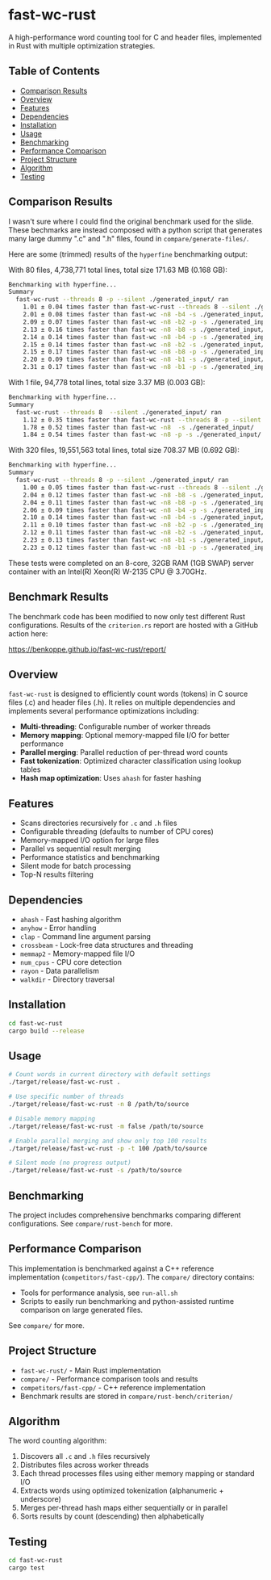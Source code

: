 # fast-wc-rust

A high-performance word counting tool for C and header files, implemented in Rust with multiple optimization strategies.

## Table of Contents

- [Comparison Results](#comparison-results)
- [Overview](#overview)
- [Features](#features)
- [Dependencies](#dependencies)
- [Installation](#installation)
- [Usage](#usage)
- [Benchmarking](#benchmarking)
- [Performance Comparison](#performance-comparison)
- [Project Structure](#project-structure)
- [Algorithm](#algorithm)
- [Testing](#testing)

## Comparison Results

I wasn't sure where I could find the original benchmark used for the slide. These bechmarks are instead composed with a python script that generates many large dummy ".c" and ".h" files, found in `compare/generate-files/`.

Here are some (trimmed) results of the `hyperfine` benchmarking output:

With 80 files, 4,738,771 total lines, total size 171.63 MB (0.168 GB):
```bash
Benchmarking with hyperfine...
Summary
  fast-wc-rust --threads 8 -p --silent ./generated_input/ ran
    1.01 ± 0.04 times faster than fast-wc-rust --threads 8 --silent ./generated_input/
    2.01 ± 0.08 times faster than fast-wc -n8 -b4 -s ./generated_input/
    2.09 ± 0.07 times faster than fast-wc -n8 -b2 -p -s ./generated_input/
    2.13 ± 0.16 times faster than fast-wc -n8 -b8 -s ./generated_input/
    2.14 ± 0.14 times faster than fast-wc -n8 -b4 -p -s ./generated_input/
    2.15 ± 0.14 times faster than fast-wc -n8 -b2 -s ./generated_input/
    2.15 ± 0.17 times faster than fast-wc -n8 -b8 -p -s ./generated_input/
    2.20 ± 0.09 times faster than fast-wc -n8 -b1 -s ./generated_input/
    2.31 ± 0.17 times faster than fast-wc -n8 -b1 -p -s ./generated_input/
```

With 1 file, 94,778 total lines, total size 3.37 MB (0.003 GB):
```bash
Benchmarking with hyperfine...
Summary
  fast-wc-rust --threads 8  --silent ./generated_input/ ran
    1.12 ± 0.35 times faster than fast-wc-rust --threads 8 -p --silent ./generated_input/
    1.78 ± 0.52 times faster than fast-wc -n8  -s ./generated_input/
    1.84 ± 0.54 times faster than fast-wc -n8 -p -s ./generated_input/
```

With 320 files, 19,551,563 total lines, total size 708.37 MB (0.692 GB):
```bash
Benchmarking with hyperfine...
Summary
  fast-wc-rust --threads 8 -p --silent ./generated_input/ ran
    1.00 ± 0.05 times faster than fast-wc-rust --threads 8 --silent ./generated_input/
    2.04 ± 0.12 times faster than fast-wc -n8 -b8 -s ./generated_input/
    2.04 ± 0.11 times faster than fast-wc -n8 -b8 -p -s ./generated_input/
    2.06 ± 0.09 times faster than fast-wc -n8 -b4 -p -s ./generated_input/
    2.10 ± 0.14 times faster than fast-wc -n8 -b4 -s ./generated_input/
    2.11 ± 0.10 times faster than fast-wc -n8 -b2 -p -s ./generated_input/
    2.12 ± 0.11 times faster than fast-wc -n8 -b2 -s ./generated_input/
    2.23 ± 0.13 times faster than fast-wc -n8 -b1 -s ./generated_input/
    2.23 ± 0.12 times faster than fast-wc -n8 -b1 -p -s ./generated_input/
```

These tests were completed on an 8-core, 32GB RAM (1GB SWAP) server container with an Intel(R) Xeon(R) W-2135 CPU @ 3.70GHz.

## Benchmark Results

The benchmark code has been modified to now only test different Rust configurations. Results of the `criterion.rs` report are hosted with a GitHub action here:

https://benkoppe.github.io/fast-wc-rust/report/

## Overview

`fast-wc-rust` is designed to efficiently count words (tokens) in C source files (.c) and header files (.h). It relies on multiple dependencies and implements several performance optimizations including:

- **Multi-threading**: Configurable number of worker threads
- **Memory mapping**: Optional memory-mapped file I/O for better performance
- **Parallel merging**: Parallel reduction of per-thread word counts
- **Fast tokenization**: Optimized character classification using lookup tables
- **Hash map optimization**: Uses `ahash` for faster hashing

## Features

- Scans directories recursively for `.c` and `.h` files
- Configurable threading (defaults to number of CPU cores)
- Memory-mapped I/O option for large files
- Parallel vs sequential result merging
- Performance statistics and benchmarking
- Silent mode for batch processing
- Top-N results filtering

## Dependencies

- `ahash` - Fast hashing algorithm
- `anyhow` - Error handling
- `clap` - Command line argument parsing
- `crossbeam` - Lock-free data structures and threading
- `memmap2` - Memory-mapped file I/O
- `num_cpus` - CPU core detection
- `rayon` - Data parallelism
- `walkdir` - Directory traversal

## Installation

```bash
cd fast-wc-rust
cargo build --release
```

## Usage

```bash
# Count words in current directory with default settings
./target/release/fast-wc-rust .

# Use specific number of threads
./target/release/fast-wc-rust -n 8 /path/to/source

# Disable memory mapping
./target/release/fast-wc-rust -m false /path/to/source

# Enable parallel merging and show only top 100 results
./target/release/fast-wc-rust -p -t 100 /path/to/source

# Silent mode (no progress output)
./target/release/fast-wc-rust -s /path/to/source
```

## Benchmarking

The project includes comprehensive benchmarks comparing different configurations. See `compare/rust-bench` for more.

## Performance Comparison

This implementation is benchmarked against a C++ reference implementation (`competitors/fast-cpp/`). The `compare/` directory contains:

- Tools for performance analysis, see `run-all.sh`
- Scripts to easily run benchmarking and python-assisted runtime comparison on large generated files.

See `compare/` for more.

## Project Structure

- `fast-wc-rust/` - Main Rust implementation
- `compare/` - Performance comparison tools and results
- `competitors/fast-cpp/` - C++ reference implementation
- Benchmark results are stored in `compare/rust-bench/criterion/`

## Algorithm

The word counting algorithm:

1. Discovers all `.c` and `.h` files recursively
2. Distributes files across worker threads
3. Each thread processes files using either memory mapping or standard I/O
4. Extracts words using optimized tokenization (alphanumeric + underscore)
5. Merges per-thread hash maps either sequentially or in parallel
6. Sorts results by count (descending) then alphabetically

## Testing

```bash
cd fast-wc-rust
cargo test
```
